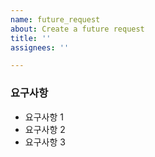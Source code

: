 ```yaml
---
name: future_request
about: Create a future request
title: ''
assignees: ''

---
```


### 요구사항

* 요구사항 1
* 요구사항 2
* 요구사항 3
